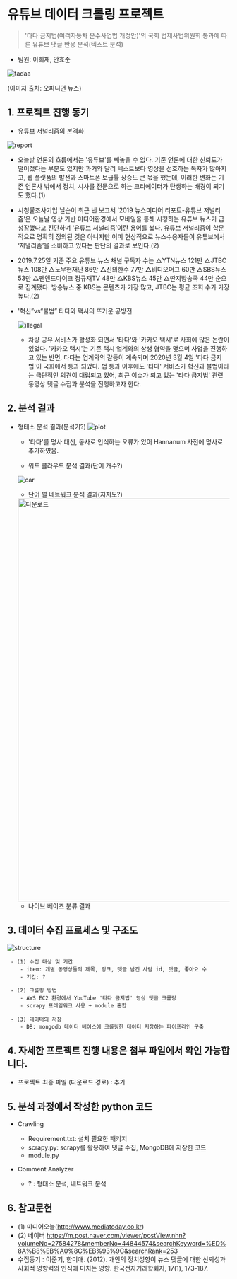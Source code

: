 # 유튜브 데이터 크롤링 프로젝트
> '타다 금지법(여객자동차 운수사업법 개정안)'의 국회 법제사법위원회 통과에 따른 유튜브 댓글 반응 분석(텍스트 분석)
- 팀원: 이희재, 안효준

![tadaa](https://user-images.githubusercontent.com/60166667/80869909-fc7e0600-8cdd-11ea-9b1a-dabde5074dd2.jpg)

(이미지 출처: 오피니언 뉴스)


## 1. 프로젝트 진행 동기

- 유튜브 저널리즘의 본격화
 
 ![report](https://user-images.githubusercontent.com/60166667/80869117-647e1d80-8cd9-11ea-8f30-2f8b94a3f6ee.jpg)
 
  - 오늘날 언론의 흐름에서는 '유튜브'를 빼놓을 수 없다. 기존 언론에 대한 신뢰도가 떨어졌다는 부분도 있지만 과거와 달리 텍스트보다 영상을 선호하는 독자가 많아지고, 웹 플랫폼의 발전과 스마트폰 보급률 상승도 큰 몫을 했는데, 이러한 변화는 기존 언론사 밖에서 정치, 시사를 전문으로 하는 크리에이터가 탄생하는 배경이 되기도 했다.(1)
   
  - 시청률조사기업 닐슨이 최근 낸 보고서 ‘2019 뉴스미디어 리포트-유튜브 저널리즘’은 오늘날 영상 기반 미디어환경에서 모바일을 통해 시청하는 유튜브 뉴스가 급성장했다고 진단하며 ‘유튜브 저널리즘’이란 용어를 썼다. 유튜브 저널리즘이 학문적으로 명확히 정의된 것은 아니지만 이미 현상적으로 뉴스수용자들이 유튜브에서 ‘저널리즘’을 소비하고 있다는 판단의 결과로 보인다.(2)

  - 2019.7.25일 기준 주요 유튜브 뉴스 채널 구독자 수는 △YTN뉴스 121만 △JTBC뉴스 108만 △노무현재단 86만 △신의한수 77만 △비디오머그 60만 △SBS뉴스 53만 △펜앤드마이크 정규재TV 48만 △KBS뉴스 45만 △딴지방송국 44만 순으로 집계됐다. 방송뉴스 중 KBS는 콘텐츠가 가장 많고, JTBC는 평균 조회 수가 가장 높다.(2) 


- '혁신”vs“불법” 타다와 택시의 뜨거운 공방전 
 
  ![illegal](https://user-images.githubusercontent.com/60166667/80869873-c8a2e080-8cdd-11ea-80bc-47d5eb504300.jpg)
  
   - 차량 공유 서비스가 활성화 되면서 '타다'와 '카카오 택시'로 사회에 많은 논란이 있었다. '카카오 택시'는 기존 택시 업계와의 상생 협약을 맺으며 사업을 진행하고 있는 반면, 타다는 업계와의 갈등이 계속되며 2020년 3월 4일 '타다 금지법'이 국회에서 통과 되었다. 법 통과 이후에도 '타다' 서비스가 혁신과 불법이라는 극단적인 의견이 대립되고 있어, 최근 이슈가 되고 있는 '타다 금지법' 관련 동영상 댓글 수집과 분석을 진행하고자 한다.
 

## 2. 분석 결과


-  형태소 분석 결과(분석기?)
     ![plot](https://user-images.githubusercontent.com/60166667/78257681-24d6e100-7535-11ea-93b7-4647893dbc76.png)
     
     - '타다'를 명사 대신, 동사로 인식하는 오류가 있어 Hannanum 사전에 명사로 추가하였음.

   
  
    -  워드 클라우드 분석 결과(단어 개수?)

   
    ![car](https://user-images.githubusercontent.com/60166667/78257625-12f53e00-7535-11ea-9e51-44e477347f52.png)
   
  
   
    -  단어 별 네트워크 분석 결과(지지도?)
     
     <img width="911" alt="다운로드" src="https://user-images.githubusercontent.com/60166667/80065819-b99d8f00-8575-11ea-9c79-f7d2477635bb.png">
     

    - 나이브 베이즈 분류 결과
    
    
    

## 3. 데이터 수집 프로세스 및 구조도

![structure](https://user-images.githubusercontent.com/60166667/77083157-65683200-6a40-11ea-9bb3-07b323c19224.png)


     - (1) 수집 대상 및 기간 
        - item: 개별 동영상들의 제목, 링크, 댓글 남긴 사람 id, 댓글, 좋아요 수
        - 기간: ?
        
     - (2) 크롤링 방법
        - AWS EC2 환경에서 YouTube '타다 금지법' 영상 댓글 크롤링
        - scrapy 프레임워크 사용 + module 혼합

     - (3) 데이터의 저장
        - DB: mongodb 데이터 베이스에 크롤링한 데이터 저장하는 파이프라인 구축
        

## 4. 자세한 프로젝트 진행 내용은 첨부 파일에서 확인 가능합니다.

- 프로젝트 최종 파일 (다운로드 경로) : 추가 


## 5. 분석 과정에서 작성한 python 코드
- Crawling
  - Requirement.txt: 설치 필요한 패키지
  - scrapy.py: scrapy를 활용하여 댓글 수집, MongoDB에 저장한 코드
  - module.py
  
- Comment Analyzer
  - ? : 형태소 분석, 네트워크 분석


## 6. 참고문헌

- (1) 미디어오늘(http://www.mediatoday.co.kr) 
- (2) 네이버  https://m.post.naver.com/viewer/postView.nhn?volumeNo=27584278&memberNo=44844574&searchKeyword=%ED%8A%B8%EB%A0%8C%EB%93%9C&searchRank=253
- 수집동기 : 이준기, 한미애. (2012). 개인의 정치성향이 뉴스 댓글에 대한 신뢰성과 사회적 영향력의 인식에 미치는 영향. 한국전자거래학회지, 17(1), 173-187.
